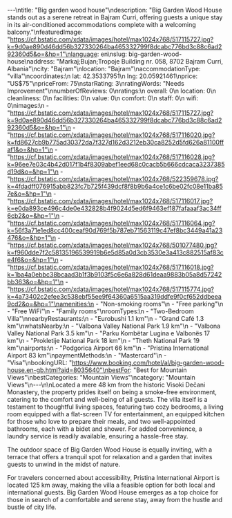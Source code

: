 ---\ntitle: "Big garden wood house"\ndescription: "Big Garden Wood House stands out as a serene retreat in Bajram Curri, offering guests a unique stay in its air-conditioned accommodations complete with a welcoming balcony."\nfeaturedImage: "https://cf.bstatic.com/xdata/images/hotel/max1024x768/517115727.jpg?k=9d0ae890d46dd56b327330264ba465332799f8dcabc776bd3c88c6ad292360d5&o=&hp=1"\nlanguage: en\nslug: big-garden-wood-house\naddress: "Markaj;Bujan;Tropoje Building nr. 058, 8702 Bajram Curri, Albania"\ncity: "Bajram"\nlocation: "Bajram"\naccommodationType: "villa"\ncoordinates:\n  lat: 42.35337951\n  lng: 20.05921461\nprice: "US$75"\npriceFrom: 75\nstarRating: 3\nratingWords: "Needs Improvement"\nnumberOfReviews: 0\nratings:\n  overall: 0\n  location: 0\n  cleanliness: 0\n  facilities: 0\n  value: 0\n  comfort: 0\n  staff: 0\n  wifi: 0\nimages:\n  - "https://cf.bstatic.com/xdata/images/hotel/max1024x768/517115727.jpg?k=9d0ae890d46dd56b327330264ba465332799f8dcabc776bd3c88c6ad292360d5&o=&hp=1"\n  - "https://cf.bstatic.com/xdata/images/hotel/max1024x768/517116020.jpg?k=fd8627cb9b775ad30372da7f327d162d3212eb30ca8252d5fd626a81100ffaf1&o=&hp=1"\n  - "https://cf.bstatic.com/xdata/images/hotel/max1024x768/517116028.jpg?k=96ee7e03c4b42d017f1b4f8309abef1eed68c0cacb5b666cdcaca3237385d19d&o=&hp=1"\n  - "https://cf.bstatic.com/xdata/images/hotel/max1024x768/522359678.jpg?k=4fdadff076915abb823fc7b725f439dcf8f8b9b6a4ce1c6be02fc08e11ba857e&o=&hp=1"\n  - "https://cf.bstatic.com/xdata/images/hotel/max1024x768/517116017.jpg?k=e0da893ce496c4de0e432828b4f9024d5ed6f9463ef187fafaaaf3ac34ff6cb2&o=&hp=1"\n  - "https://cf.bstatic.com/xdata/images/hotel/max1024x768/517116064.jpg?k=56f3a71e1ed8cc400ceaf90d769f5b787eb71563119c47ef8bc3449a41a23476&o=&hp=1"\n  - "https://cf.bstatic.com/xdata/images/hotel/max1024x768/501077480.jpg?k=f960dde7f2c58135196539919b6e5d85a0d3cb3530e3a413c882515af83ce4f6&o=&hp=1"\n  - "https://cf.bstatic.com/xdata/images/hotel/max1024x768/517116018.jpg?k=1ba4a0ebbc38bcaad3b1f3b9103f5c6e6a828d61deaa9883b05a8d57242bb363&o=&hp=1"\n  - "https://cf.bstatic.com/xdata/images/hotel/max1024x768/517115774.jpg?k=4a73402c2efee3c538ebf55ee9f64360a6515aa319ddfe9f0cf652ddbeea9cd2&o=&hp=1"\namenities:\n  - "Non-smoking rooms"\n  - "Free parking"\n  - "Free WiFi"\n  - "Family rooms"\nroomTypes:\n  - "Two-Bedroom Villa"\nnearbyRestaurants:\n  - "Eurobushi 1.1 km"\n  - "Grand Café 1.3 km"\nwhatsNearby:\n  - "Valbona Valley National Park 1.9 km"\n  - "Valbona Valley National Park 3.5 km"\n  - "Parku Kombëtar Lugina e Valbonës 17 km"\n  - "Prokletije National Park 18 km"\n  - "Theth National Park 19 km"\nairports:\n  - "Podgorica Airport 66 km"\n  - "Pristina International Airport 83 km"\npaymentMethods:\n  - "Mastercard"\n  - "Visa"\nbookingURL: "https://www.booking.com/hotel/al/big-garden-wood-house.en-gb.html?aid=8035640"\nbestFor: "Best for Mountain Views"\nbestCategories: "Mountain Views"\ncategory: "Mountain Views"\n---\n\nLocated a mere 48 km from the historic Visoki Dečani Monastery, the property prides itself on being a smoke-free environment, catering to the comfort and well-being of all guests. The villa itself is a testament to thoughtful living spaces, featuring two cozy bedrooms, a living room equipped with a flat-screen TV for entertainment, an equipped kitchen for those who love to prepare their meals, and two well-appointed bathrooms, each with a bidet and shower. For added convenience, a laundry service is readily available, ensuring a hassle-free stay.

The outdoor space of Big Garden Wood House is equally inviting, with a terrace that offers a tranquil spot for relaxation and a garden that invites guests to unwind in the midst of nature.

For travelers concerned about accessibility, Pristina International Airport is located 125 km away, making the villa a feasible option for both local and international guests. Big Garden Wood House emerges as a top choice for those in search of a comfortable and serene stay, away from the hustle and bustle of city life.